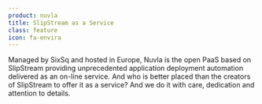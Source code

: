 ```yaml
---
product: nuvla
title: SlipStream as a Service
class: feature
icon: fa-envira
---
```


Managed by SixSq and hosted in Europe, Nuvla is the open PaaS based on SlipStream providing unprecedented application deployment automation delivered as an on-line service. And who is better placed than the creators of SlipStream to offer it as a service? And we do it with care, dedication and attention to details.
